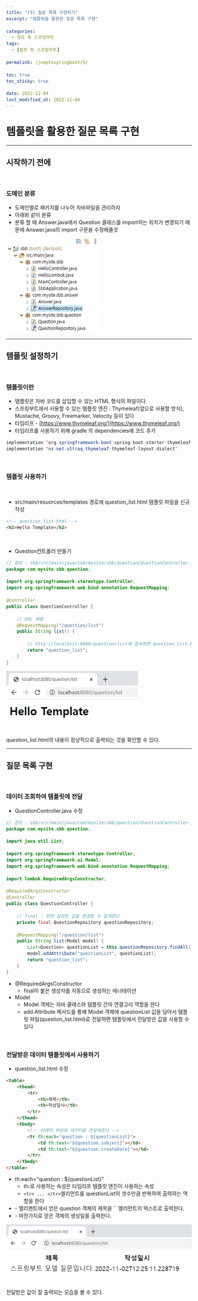 ```yaml
---
title: "(5) 질문 목록 구현하기"
excerpt: "템플릿을 활용한 질문 목록 구현"

categories:
  - 점프 투 스프링부트
tags:
  - [점프 투 스프링부트]

permalink: /jumptospringboot/5/

toc: true
toc_sticky: true

date: 2022-11-04
last_modified_at: 2022-11-04
---
```


# 템플릿을 활용한 질문 목록 구현

---

## 시작하기 전에

<br/>

### 도메인 분류

- 도메인별로 패키지를 나누어 자바파일을 관리하자
- 아래와 같이 분류
- 분류 할 때 Answer.java에서 Question 클래스를 import하는 위치가 변경되기 때문에 Answer.java의 import 구문을 수정해줄것

![1](/assets/images/posts_img/jumptospringboot/5/dm.png)

---

## 템플릿 설정하기

<br/>

### 템플릿이란

- 템플릿은 자바 코드를 삽입할 수 있는 HTML 형식의 파일이다
- 스프링부트에서 사용할 수 있는 템플릿 엔진 : Thymeleaf(앞으로 사용할 방식), Mustache, Groovy, Freemarker, Velocity 등이 있다
- 타임리프 - [https://www.thymeleaf.org/](https://www.thymeleaf.org/)
- 타임리프를 사용하기 위해 gradle 의 dependencies에 코드 추가

```java
implementation 'org.springframework.boot:spring-boot-starter-thymeleaf'
implementation 'nz.net.ultraq.thymeleaf:thymeleaf-layout-dialect'
```

<br/>

### 템플릿 사용하기

<br/>

- src/main/resuorces/templates 경로에 question_list.html 템플릿 파일을 신규 작성

```html
<!-- question_list.html -->
<h2>Hello Template</h2>
```

<br/>

- Question컨트롤러 만들기

```java
// 경로 : sbb/src/main/java/com/mysite/sbb/question/QuestionController.java
package com.mysite.sbb.question;

import org.springframework.stereotype.Controller;
import org.springframework.web.bind.annotation.RequestMapping;

@Controller
public class QuestionController {
	
	// URL 매핑
	@RequestMapping("/question/list")
	public String list() {
		
		// http://localhost:8080/question/list에 접속하면 question_list.html 템플릿을 리턴해준다
		return "question_list";
	}
}
```

![2](/assets/images/posts_img/jumptospringboot/5/ht.png)

question_list.html의 내용이 정상적으로 출력되는 것을 확인할 수 있다.

---

## 질문 목록 구현

<br/>

### 데이터 조회하여 템플릿에 전달

- QuestionController.java 수정

```java
// 경로 : sbb/src/main/java/com/mysite/sbb/question/QuestionController.java
package com.mysite.sbb.question;

import java.util.List;

import org.springframework.stereotype.Controller;
import org.springframework.ui.Model;
import org.springframework.web.bind.annotation.RequestMapping;

import lombok.RequiredArgsConstructor;

@RequiredArgsConstructor
@Controller
public class QuestionController {

	// final : 한번 설정한 값을 변경할 수 없게한다
	private final QuestionRepository questionRepository;
	
	@RequestMapping("/question/list")
	public String list(Model model) {
		List<Question> questionList = this.questionRepository.findAll();
		model.addAttribute("questionList", questionList);
		return "question_list";
	}
}
```

- @RequiredArgsConstructor
    - final이 붙은 생성자를 자동으로 생성하는 에너테이션
- Model
    - Model 객체는 자바 클래스와 템플릿 간의 연결고리 역할을 한다
    - add.Attribute 메서드를 통해 Model 객체에 questionList 값을 담아서 템플릿 파일(question_list.html)로 전달하면 템플릿에서 전달받은 값을 사용할 수 있다

<br/>

### 전달받은 데이터 템플릿에서 사용하기

- question_list.html 수정

```html
<table>
    <thead>
        <tr>
            <th>제목</th>
            <th>작성일시</th>
        </tr>
    </thead>
    <tbody>
    	<!-- 아래의 부분에 데이터를 전달해준다 -->
        <tr th:each="question : ${questionList}">
            <td th:text="${question.subject}"></td>
            <td th:text="${question.createDate}"></td>
        </tr>
    </tbody>
</table>
```

- th:each="question : ${questionList}"
    - th:로 사용하는 속성은 타임리프 템플릿 엔진이 사용하는 속성
    - `<tr> ... </tr>`엘리먼트를 questionList의 갯수만큼 반복하여 출력하는 역할을 한다
- <td th:text="${question.subject}"></td>
    - <tr>엘리멘트에서 얻은 question 객체의 제목을 `<td>` 엘리먼트의 텍스트로 출력한다.
- <td th:text="${question.createDate}"></td>
    - 마찬가지로 얻은 객체의 생성일을 출력한다.
    

![3](/assets/images/posts_img/jumptospringboot/5/ql.png)

전달받은 값이 잘 출력되는 모습을 볼 수 있다.

<br/><br/>